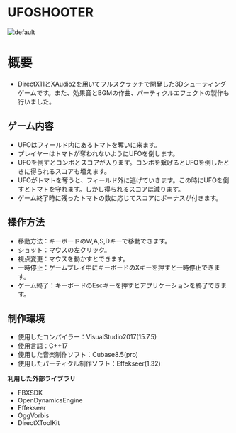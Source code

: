 # UFOSHOOTER
![default](https://user-images.githubusercontent.com/30017323/44370641-0a91f000-a516-11e8-96a8-f1c15e8cf701.png)
# 概要
+ DirectX11とXAudio2を用いてフルスクラッチで開発した3Dシューティングゲームです。また、効果音とBGMの作曲、パーティクルエフェクトの製作も行いました。

## ゲーム内容
+ UFOはフィールド内にあるトマトを奪いに来ます。
+ プレイヤーはトマトが奪われないようにUFOを倒します。
+ UFOを倒すとコンボとスコアが入ります。コンボを繋げるとUFOを倒したときに得られるスコアも増えます。
+ UFOがトマトを奪うと、フィールド外に逃げていきます。この時にUFOを倒すとトマトを守れます。しかし得られるスコアは減ります。
+ ゲーム終了時に残ったトマトの数に応じてスコアにボーナスが付きます。

## 操作方法
+ 移動方法：キーボードのW,A,S,Dキーで移動できます。
+ ショット：マウスの左クリック。
+ 視点変更：マウスを動かすとできます。
+ 一時停止：ゲームプレイ中にキーボードのXキーを押すと一時停止できます。
+ ゲーム終了：キーボードのEscキーを押すとアプリケーションを終了できます。

## 制作環境
+ 使用したコンパイラー：VisualStudio2017(15.7.5)
+ 使用言語：C++17
+ 使用した音楽制作ソフト：Cubase8.5(pro)
+ 使用したパーティクル制作ソフト：Effekseer(1.32)

**利用した外部ライブラリ**
* FBXSDK
* OpenDynamicsEngine 
* Effekseer
* OggVorbis
* DirectXToolKit 
